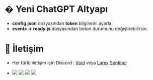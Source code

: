 # � Yeni ChatGPT Altyapı

- **config.json** dosyasından **token** bilgilerini ayarla.
- **events -> ready.js** dosyasından botun durumunu değiştirebilirsin.

# 🔎 İletişim

- Her türlü iletişim için Discord : [Void](https://discord.gg/dcbot) veya [Larex](https://discord.com/users/752910734748549161) [Sentinel](https://discord.com/users/690954493675700485)


- ![](https://img.shields.io/github/stars/larexq/new-chatgpt) ![](https://img.shields.io/github/forks/larexq/new-chatgpt) ![](https://img.shields.io/github/v/tag/larexq/new-chatgpt) ![](https://img.shields.io/github/issues/larexq/new-chatgpt)
